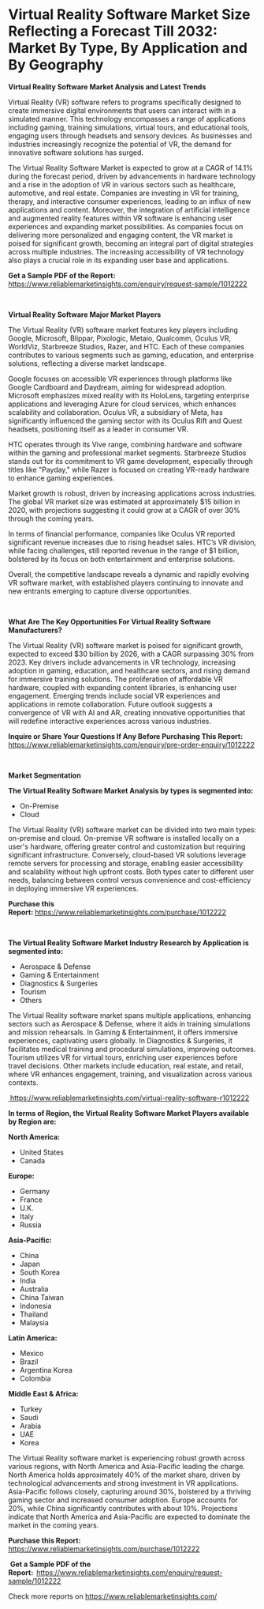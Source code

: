 <p><h1>Virtual Reality Software Market Size Reflecting a Forecast Till 2032: Market By Type, By Application and By Geography</h1></p><p><strong>Virtual Reality Software Market Analysis and Latest Trends</strong></p>
<p><p>Virtual Reality (VR) software refers to programs specifically designed to create immersive digital environments that users can interact with in a simulated manner. This technology encompasses a range of applications including gaming, training simulations, virtual tours, and educational tools, engaging users through headsets and sensory devices. As businesses and industries increasingly recognize the potential of VR, the demand for innovative software solutions has surged.</p><p>The Virtual Reality Software Market is expected to grow at a CAGR of 14.1% during the forecast period, driven by advancements in hardware technology and a rise in the adoption of VR in various sectors such as healthcare, automotive, and real estate. Companies are investing in VR for training, therapy, and interactive consumer experiences, leading to an influx of new applications and content. Moreover, the integration of artificial intelligence and augmented reality features within VR software is enhancing user experiences and expanding market possibilities. As companies focus on delivering more personalized and engaging content, the VR market is poised for significant growth, becoming an integral part of digital strategies across multiple industries. The increasing accessibility of VR technology also plays a crucial role in its expanding user base and applications.</p></p>
<p><strong>Get a Sample PDF of the Report:&nbsp;</strong> <a href="https://www.reliablemarketinsights.com/enquiry/request-sample/1012222?utm_campaign=3078&utm_medium=2&utm_source=Github&utm_content=ia&utm_term=05032025&utm_id=virtual-reality-software">https://www.reliablemarketinsights.com/enquiry/request-sample/1012222</a></p>
<p>&nbsp;</p>
<p><strong>Virtual Reality Software Major Market Players</strong></p>
<p><p>The Virtual Reality (VR) software market features key players including Google, Microsoft, Blippar, Pixologic, Metaio, Qualcomm, Oculus VR, WorldViz, Starbreeze Studios, Razer, and HTC. Each of these companies contributes to various segments such as gaming, education, and enterprise solutions, reflecting a diverse market landscape.</p><p>Google focuses on accessible VR experiences through platforms like Google Cardboard and Daydream, aiming for widespread adoption. Microsoft emphasizes mixed reality with its HoloLens, targeting enterprise applications and leveraging Azure for cloud services, which enhances scalability and collaboration. Oculus VR, a subsidiary of Meta, has significantly influenced the gaming sector with its Oculus Rift and Quest headsets, positioning itself as a leader in consumer VR.</p><p>HTC operates through its Vive range, combining hardware and software within the gaming and professional market segments. Starbreeze Studios stands out for its commitment to VR game development, especially through titles like "Payday," while Razer is focused on creating VR-ready hardware to enhance gaming experiences.</p><p>Market growth is robust, driven by increasing applications across industries. The global VR market size was estimated at approximately $15 billion in 2020, with projections suggesting it could grow at a CAGR of over 30% through the coming years.</p><p>In terms of financial performance, companies like Oculus VR reported significant revenue increases due to rising headset sales. HTC’s VR division, while facing challenges, still reported revenue in the range of $1 billion, bolstered by its focus on both entertainment and enterprise solutions.</p><p>Overall, the competitive landscape reveals a dynamic and rapidly evolving VR software market, with established players continuing to innovate and new entrants emerging to capture diverse opportunities.</p></p>
<p>&nbsp;</p>
<p><strong>What Are The Key Opportunities For Virtual Reality Software Manufacturers?</strong></p>
<p><p>The Virtual Reality (VR) software market is poised for significant growth, expected to exceed $30 billion by 2026, with a CAGR surpassing 30% from 2023. Key drivers include advancements in VR technology, increasing adoption in gaming, education, and healthcare sectors, and rising demand for immersive training solutions. The proliferation of affordable VR hardware, coupled with expanding content libraries, is enhancing user engagement. Emerging trends include social VR experiences and applications in remote collaboration. Future outlook suggests a convergence of VR with AI and AR, creating innovative opportunities that will redefine interactive experiences across various industries.</p></p>
<p><strong>Inquire or Share Your Questions If Any Before Purchasing This Report:</strong> <a href="https://www.reliablemarketinsights.com/enquiry/pre-order-enquiry/1012222?utm_campaign=3078&utm_medium=2&utm_source=Github&utm_content=ia&utm_term=05032025&utm_id=virtual-reality-software">https://www.reliablemarketinsights.com/enquiry/pre-order-enquiry/1012222</a></p>
<p>&nbsp;</p>
<p><strong>Market Segmentation</strong></p>
<p><strong>The Virtual Reality Software Market Analysis by types is segmented into:</strong></p>
<p><ul><li>On-Premise</li><li>Cloud</li></ul></p>
<p><p>The Virtual Reality (VR) software market can be divided into two main types: on-premise and cloud. On-premise VR software is installed locally on a user's hardware, offering greater control and customization but requiring significant infrastructure. Conversely, cloud-based VR solutions leverage remote servers for processing and storage, enabling easier accessibility and scalability without high upfront costs. Both types cater to different user needs, balancing between control versus convenience and cost-efficiency in deploying immersive VR experiences.</p></p>
<p><strong>Purchase this Report:&nbsp;</strong><a href="https://www.reliablemarketinsights.com/purchase/1012222?utm_campaign=3078&utm_medium=2&utm_source=Github&utm_content=ia&utm_term=05032025&utm_id=virtual-reality-software">https://www.reliablemarketinsights.com/purchase/1012222</a></p>
<p>&nbsp;</p>
<p><strong>The Virtual Reality Software Market Industry Research by Application is segmented into:</strong></p>
<p><ul><li>Aerospace & Defense</li><li>Gaming & Entertainment</li><li>Diagnostics & Surgeries</li><li>Tourism</li><li>Others</li></ul></p>
<p><p>The Virtual Reality software market spans multiple applications, enhancing sectors such as Aerospace & Defense, where it aids in training simulations and mission rehearsals. In Gaming & Entertainment, it offers immersive experiences, captivating users globally. In Diagnostics & Surgeries, it facilitates medical training and procedural simulations, improving outcomes. Tourism utilizes VR for virtual tours, enriching user experiences before travel decisions. Other markets include education, real estate, and retail, where VR enhances engagement, training, and visualization across various contexts.</p></p>
<p><a href="https://www.reliablemarketinsights.com/virtual-reality-software-r1012222?utm_campaign=3078&utm_medium=2&utm_source=Github&utm_content=ia&utm_term=05032025&utm_id=virtual-reality-software">&nbsp;https://www.reliablemarketinsights.com/virtual-reality-software-r1012222</a></p>
<p><strong>In terms of Region, the Virtual Reality Software Market Players available by Region are:</strong></p>
<p>
    <p> <strong> North America: </strong>
        <ul>
            <li>United States</li>
            <li>Canada</li>
        </ul>
        </p> 
    <p> <strong> Europe: </strong>
        <ul>
            <li>Germany</li>
            <li>France</li>
            <li>U.K.</li>
            <li>Italy</li>
            <li>Russia</li>
        </ul>
        </p> 
    <p> <strong> Asia-Pacific: </strong>
        <ul>
            <li>China</li>
            <li>Japan</li>
            <li>South Korea</li>
            <li>India</li>
            <li>Australia</li>
            <li>China Taiwan</li>
            <li>Indonesia</li>
            <li>Thailand</li>
            <li>Malaysia</li>
        </ul>
        </p> 
    <p> <strong> Latin America: </strong>
        <ul>
            <li>Mexico</li>
            <li>Brazil</li>
            <li>Argentina Korea</li>
            <li>Colombia</li>
        </ul>
        </p> 
    <p> <strong> Middle East & Africa: </strong>
        <ul>
            <li>Turkey</li>
            <li>Saudi</li>
            <li>Arabia</li>
            <li>UAE</li>
            <li>Korea</li>
        </ul>
    </p>
    </p>
<p><p>The Virtual Reality software market is experiencing robust growth across various regions, with North America and Asia-Pacific leading the charge. North America holds approximately 40% of the market share, driven by technological advancements and strong investment in VR applications. Asia-Pacific follows closely, capturing around 30%, bolstered by a thriving gaming sector and increased consumer adoption. Europe accounts for 20%, while China significantly contributes with about 10%. Projections indicate that North America and Asia-Pacific are expected to dominate the market in the coming years.</p></p>
<p><strong>Purchase this Report: </strong><a href="https://www.reliablemarketinsights.com/purchase/1012222?utm_campaign=3078&utm_medium=2&utm_source=Github&utm_content=ia&utm_term=05032025&utm_id=virtual-reality-software">https://www.reliablemarketinsights.com/purchase/1012222</a></p>
<p>&nbsp;<strong>Get a Sample PDF of the Report:&nbsp;&nbsp;</strong><a href="https://www.reliablemarketinsights.com/enquiry/request-sample/1012222?utm_campaign=3078&utm_medium=2&utm_source=Github&utm_content=ia&utm_term=05032025&utm_id=virtual-reality-software">https://www.reliablemarketinsights.com/enquiry/request-sample/1012222</a></p>
<p><strong></strong></p>
<p>Check more reports on <a href="https://www.reliablemarketinsights.com/?utm_campaign=3078&utm_medium=2&utm_source=Github&utm_content=ia&utm_term=05032025&utm_id=virtual-reality-software">https://www.reliablemarketinsights.com/</a></p>